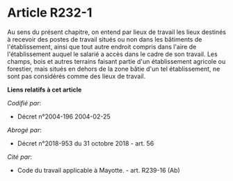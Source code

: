 # Article R232-1

Au sens du présent chapitre, on entend par lieux de travail les lieux destinés à recevoir des postes de travail situés ou non
dans les bâtiments de l'établissement, ainsi que tout autre endroit compris dans l'aire de l'établissement auquel le salarié
a accès dans le cadre de son travail. Les champs, bois et autres terrains faisant partie d'un établissement agricole ou
forestier, mais situés en dehors de la zone bâtie d'un tel établissement, ne sont pas considérés comme des lieux de travail.

**Liens relatifs à cet article**

_Codifié par_:

  - Décret n°2004-196 2004-02-25

_Abrogé par_:

  - Décret n°2018-953 du 31 octobre 2018 - art. 56

_Cité par_:

  - Code du travail applicable à Mayotte. - art. R239-16 (Ab)
